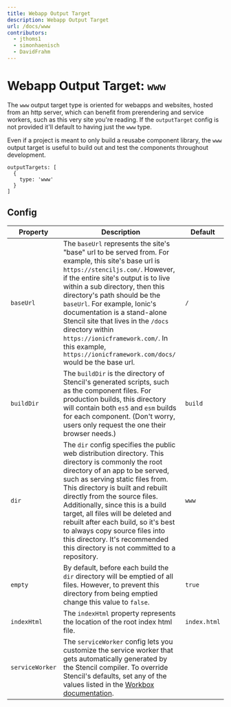 ```yaml
---
title: Webapp Output Target
description: Webapp Output Target
url: /docs/www
contributors:
  - jthoms1
  - simonhaenisch
  - DavidFrahm
---
```


# Webapp Output Target: `www`

The `www` output target type is oriented for webapps and websites, hosted from an http server, which can benefit from prerendering and service workers, such as this very site you're reading. If the `outputTarget` config is not provided it'll default to having just the `www` type.

Even if a project is meant to only build a reusabe component library, the `www` output target is useful to build out and test the components throughout development.

```tsx
outputTargets: [
  {
    type: 'www'
  }
]
```

## Config

| Property        | Description                                                                                                                                                                                                                                                                                                                                                                                                                                                                                                                                                                                                                                      | Default       |
|-----------------|--------------------------------------------------------------------------------------------------------------------------------------------------------------------------------------------------------------------------------------------------------------------------------------------------------------------------------------------------------------------------------------------------------------------------------------------------------------------------------------------------------------------------------------------------------------------------------------------------------------------------------------------------|---------------|
| `baseUrl`       | The `baseUrl` represents the site's "base" url to be served from. For example, this site's base url is `https://stenciljs.com/`. However, if the entire site's output is to live within a sub directory, then this directory's path should be the `baseUrl`. For example, Ionic's documentation is a stand-alone Stencil site that lives in the `/docs` directory within `https://ionicframework.com/`. In this example, `https://ionicframework.com/docs/` would be the base url.                                                                                                                                                     | `/`           |
| `buildDir`      | The `buildDir` is the directory of Stencil's generated scripts, such as the component files. For production builds, this directory will contain both `es5` and `esm` builds for each component.  (Don't worry, users only request the one their browser needs.)                                                                                                                                                                                                                                                                                                                                                                                                                                                | `build`       |
| `dir`           | The `dir` config specifies the public web distribution directory. This directory is commonly the root directory of an app to be served, such as serving static files from. This directory is built and rebuilt directly from the source files. Additionally, since this is a build target, all files will be deleted and rebuilt after each build, so it's best to always copy source files into this directory. It's recommended this directory is not committed to a repository.                                                                                                                                                               | `www`         |
| `empty`         | By default, before each build the `dir` directory will be emptied of all files. However, to prevent this directory from being emptied change this value to `false`.                                                                                                                                                                                                                                                                                                                                                                                                                                                                       | `true`        |
| `indexHtml`     | The `indexHtml` property represents the location of the root index html file.                                                                                                                                                                                                                                                                                                                                                                                                                                                                                                                                                                    | `index.html`  |
| `serviceWorker` | The `serviceWorker` config lets you customize the service worker that gets automatically generated by the Stencil compiler. To override Stencil's defaults, set any of the values listed in the [Workbox documentation](https://developers.google.com/web/tools/workbox/modules/workbox-build#full_generatesw_config).

